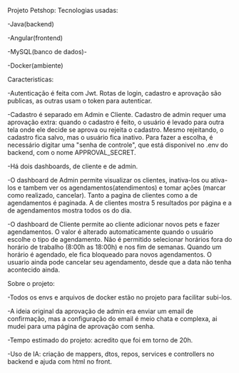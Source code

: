 ﻿Projeto Petshop:
Tecnologias usadas: 

-Java(backend)

-Angular(frontend)

-MySQL(banco de dados)-

-Docker(ambiente)

Caracteristicas:

-Autenticação é feita com Jwt. Rotas de login, cadastro e aprovação são publicas, as outras usam o token para autenticar.

-Cadastro é separado em Admin e Cliente. Cadastro de admin requer uma aprovação extra: quando o cadastro é feito, o usuário é levado para outra tela onde ele decide se
aprova ou rejeita o cadastro. Mesmo rejeitando, o cadastro fica salvo, mas o usuário fica inativo. Para fazer a escolha, é necessário digitar uma "senha de controle", que 
está disponivel no .env do backend, com o nome APPROVAL_SECRET.

-Há dois dashboards, de cliente e de admin.

-O dashboard de Admin permite visualizar os clientes, inativa-los ou ativa-los e tambem ver os agendamentos(atendimentos) e tomar ações (marcar como realizado, cancelar). 
Tanto a pagina de clientes como a de agendamentos é paginada. A de clientes mostra 5 resultados por página e a de agendamentos mostra todos os do dia.

-O dashboard de Cliente permite ao cliente adicionar novos pets e fazer agendamentos. O valor é alterado automaticamente quando o usuário escolhe o tipo de agendamento. Não
é permitido selecionar horários fora do horário de trabalho (8:00h as 18:00h) e nos fim de semanas. Quando um horário é agendado, ele fica bloqueado para novos agendamentos.
O usuario ainda pode cancelar seu agendamento, desde que a data não tenha acontecido ainda.

Sobre o projeto:

-Todos os envs e arquivos de docker estão no projeto para facilitar subi-los.

-A ideia original da aprovação de admin era enviar um email de confirmação, mas a configuração do email é meio chata e complexa, ai mudei para uma página de aprovação com senha.

-Tempo estimado do projeto: acredito que foi em torno de 20h.

-Uso de IA: criação de mappers, dtos, repos, services e controllers no backend e ajuda com html no front.


